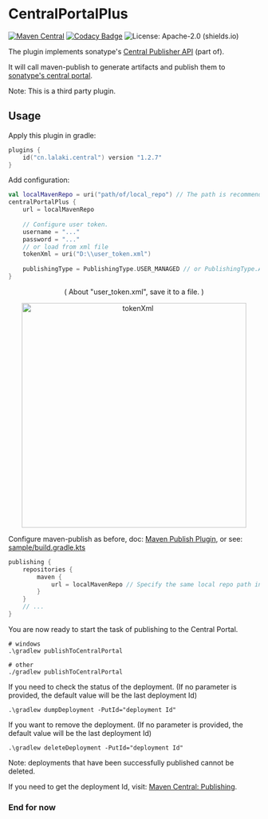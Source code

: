 # CentralPortalPlus

[![Maven Central](https://img.shields.io/maven-central/v/cn.lalaki.central/central.svg?label=Maven%20Central&logo=sonatype)](https://central.sonatype.com/artifact/cn.lalaki.central/central/)
[![Codacy Badge](https://api.codacy.com/project/badge/Grade/6ca71f005bd44dc4893761c16007b0ea)](https://app.codacy.com/gh/lalakii/central-portal-plus/dashboard)
![License: Apache-2.0 (shields.io)](https://img.shields.io/badge/License-Apache--2.0-c02041?logo=apache)

The plugin implements sonatype's [Central Publisher API](https://central.sonatype.com/api-doc) (part of).

It will call maven-publish to generate artifacts and publish them to [sonatype's central portal](https://central.sonatype.com/).

Note: This is a third party plugin.

## Usage

Apply this plugin in gradle:
```kts
plugins {
    id("cn.lalaki.central") version "1.2.7"
}
```

Add configuration:
```kts
val localMavenRepo = uri("path/of/local_repo") // The path is recommended to be set to an empty directory
centralPortalPlus {
    url = localMavenRepo
    
    // Configure user token.
    username = "..."
    password = "..."
    // or load from xml file
    tokenXml = uri("D:\\user_token.xml")
    
    publishingType = PublishingType.USER_MANAGED // or PublishingType.AUTOMATIC
}
```
<p align="center">( About "user_token.xml", save it to a file. )</p>
<p align="center">
<img src="https://fastly.jsdelivr.net/gh/lalakii/lalakii.github.io@master/tokenXml.jpg" width="450" alt="tokenXml">
</p>

Configure maven-publish as before, doc: [Maven Publish Plugin](https://docs.gradle.org/current/userguide/publishing_maven.html), or see: [sample/build.gradle.kts](https://github.com/lalakii/central-portal-plus/blob/master/sample/build.gradle.kts)
```kts
publishing {
    repositories {
        maven {
            url = localMavenRepo // Specify the same local repo path in the configuration.
        }
    }
    // ...
}
```
You are now ready to start the task of publishing to the Central Portal.
```console
# windows
.\gradlew publishToCentralPortal

# other
./gradlew publishToCentralPortal
```
If you need to check the status of the deployment. (If no parameter is provided, the default value will be the last deployment Id)
```console
.\gradlew dumpDeployment -PutId="deployment Id"
```
If you want to remove the deployment. (If no parameter is provided, the default value will be the last deployment Id)
```console
.\gradlew deleteDeployment -PutId="deployment Id"
```
Note: deployments that have been successfully published cannot be deleted.

If you need to get the deployment Id, visit: [Maven Central: Publishing](https://central.sonatype.com/publishing/deployments).

### End for now